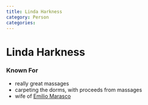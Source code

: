 ```yaml
---
title: Linda Harkness
category: Person
categories:
---
```

# Linda Harkness
### Known For
- really great massages
- carpeting the dorms, with proceeds from massages
- wife of [Emilio Marasco](Emilio-Marasco)
